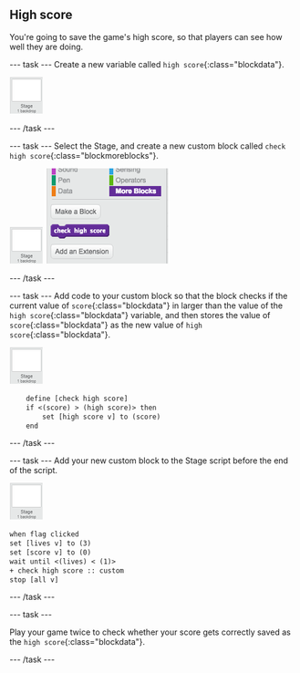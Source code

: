 ## High score

You're going to save the game's high score, so that players can see how well they are doing.

--- task ---
Create a new variable called `high score`{:class="blockdata"}.

![Stage sprite](images/stage-sprite.png)

--- /task ---

--- task ---
Select the Stage, and create a new custom block called `check high score`{:class="blockmoreblocks"}.

![Stage sprite](images/stage-sprite.png)
![screenshot](images/dots-custom-1.png)

--- /task ---

--- task ---
Add code to your custom block so that the block checks if the current value of `score`{:class="blockdata"} in larger than the value of the `high score`{:class="blockdata"} variable, and then stores the value of `score`{:class="blockdata"} as the new value of `high score`{:class="blockdata"}.

![Stage sprite](images/stage-sprite.png)

```blocks
	define [check high score]
	if <(score) > (high score)> then
		set [high score v] to (score)
	end
```
--- /task ---

--- task ---
Add your new custom block to the Stage script before the end of the script.

![Stage sprite](images/stage-sprite.png)
```blocks
when flag clicked
set [lives v] to (3)
set [score v] to (0)
wait until <(lives) < (1)>
+ check high score :: custom
stop [all v]
```

--- /task ---

--- task ---

Play your game twice to check whether your score gets correctly saved as the `high score`{:class="blockdata"}.

--- /task ---
